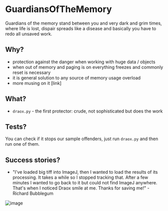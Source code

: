 # GuardiansOfTheMemory

Guardians of the memory stand between you and very dark and grim times, where life is lost, dispair spreads like a disease and basically you have to redo all unsaved work.


## Why?

- protection against the danger when working with huge data / objects
- when out of memory and paging is on everything freezes and commonly reset is necessary
- it is general solution to any source of memory usage overload
- more musing on it [link]

## What?

- `draox.py` - the first protector: crude, not sophisticated but does the work

## Tests?

You can check if it stops our sample offenders, just run `draox.py` and then run one of them.

## Success stories?

- "I've loaded big tiff into ImageJ, then I wanted to load the results of its processing. It takes a while so I stopped tracking that.
After a few minutes I wanted to go back to it but could not find ImageJ anywhere. That's when I noticed Draox smile at me.
Thanks for saving me!" - Richard Bubblegum


![image](https://user-images.githubusercontent.com/9865688/43545780-159bd1da-95d7-11e8-9dcc-4db86dbe9420.png)

